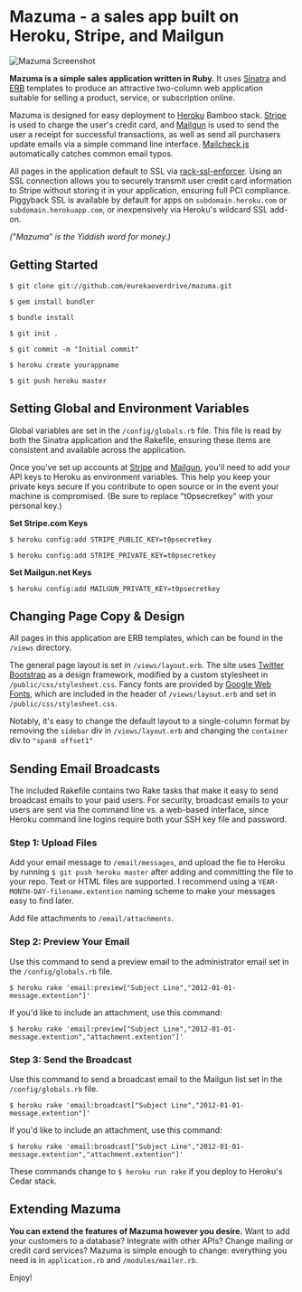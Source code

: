 Mazuma - a sales app built on Heroku, Stripe, and Mailgun
=========================================================

![Mazuma Screenshot](http://media.eurekaoverdrive.com/img/mazuma.png)

**Mazuma is a simple sales application written in Ruby.** It uses [Sinatra](http://www.sinatrarb.com/) and [ERB](http://ruby-doc.org/stdlib-1.9.3/libdoc/erb/rdoc/ERB.html) templates to produce an attractive two-column web application suitable for selling a product, service, or subscription online.

Mazuma is designed for easy deployment to [Heroku](http://heroku.com) Bamboo stack. [Stripe](http://stripe.com) is used to charge the user's credit card, and [Mailgun](http://mailgun.net) is used to send the user a receipt for successful transactions, as well as send all purchasers update emails via a simple command line interface. [Mailcheck.js](https://github.com/Kicksend/mailcheck) automatically catches common email typos.

All pages in the application default to SSL via [rack-ssl-enforcer](https://github.com/tobmatth/rack-ssl-enforcer). Using an SSL connection allows you to securely transmit user credit card information to Stripe without storing it in your application, ensuring full PCI compliance. Piggyback SSL is available by default for apps on <code>subdomain.heroku.com</code> or <code>subdomain.herokuapp.com</code>, or inexpensively via Heroku's wildcard SSL add-on.

_("Mazuma" is the Yiddish word for money.)_

Getting Started
---------------

    $ git clone git://github.com/eurekaoverdrive/mazuma.git

    $ gem install bundler

    $ bundle install

    $ git init .

    $ git commit -m "Initial commit"

    $ heroku create yourappname

    $ git push heroku master

Setting Global and Environment Variables
----------------------------------------

Global variables are set in the <code>/config/globals.rb</code> file. This file is read by both the Sinatra application and the Rakefile, ensuring these items are consistent and available across the application.

Once you've set up accounts at [Stripe](http://stripe.com) and [Mailgun](http://mailgun.net), you'll need to add your API keys to Heroku as environment variables. This help you keep your private keys secure if you contribute to open source or in the event your machine is compromised. (Be sure to replace "t0psecretkey" with your personal key.)

**Set Stripe.com Keys**

    $ heroku config:add STRIPE_PUBLIC_KEY=t0psecretkey

    $ heroku config:add STRIPE_PRIVATE_KEY=t0psecretkey

**Set Mailgun.net Keys**

    $ heroku config:add MAILGUN_PRIVATE_KEY=t0psecretkey

Changing Page Copy & Design
---------------------------

All pages in this application are ERB templates, which can be found in the <code>/views</code> directory.

The general page layout is set in <code>/views/layout.erb</code>. The site uses [Twitter Bootstrap](http://twitter.github.com/bootstrap/) as a design framework, modified by a custom stylesheet in <code>/public/css/stylesheet.css</code>. Fancy fonts are provided by [Google Web Fonts](http://www.google.com/webfonts), which are included in the header of <code>/views/layout.erb</code> and set in <code>/public/css/stylesheet.css</code>.

Notably, it's easy to change the default layout to a single-column format by removing the <code>sidebar</code> div in <code>/views/layout.erb</code> and changing the <code>container</code> div to <code>"span8 offset1"</code>

Sending Email Broadcasts
------------------------

The included Rakefile contains two Rake tasks that make it easy to send broadcast emails to your paid users. For security, broadcast emails to your users are sent via the command line vs. a web-based interface, since Heroku command line logins require both your SSH key file and password.

### Step 1: Upload Files

Add your email message to <code>/email/messages</code>, and upload the fie to Heroku by running <code>$ git push heroku master</code> after adding and committing the file to your repo. Text or HTML files are supported. I recommend using a <code>YEAR-MONTH-DAY-filename.extention</code> naming scheme to make your messages easy to find later.

Add file attachments to <code>/email/attachments</code>.

### Step 2: Preview Your Email

Use this command to send a preview email to the administrator email set in the <code>/config/globals.rb</code> file.

    $ heroku rake 'email:preview["Subject Line","2012-01-01-message.extention"]'

If you'd like to include an attachment, use this command:

    $ heroku rake 'email:preview["Subject Line","2012-01-01-message.extention","attachment.extention"]'

### Step 3: Send the Broadcast

Use this command to send a broadcast email to the Mailgun list set in the <code>/config/globals.rb</code> file.

    $ heroku rake 'email:broadcast["Subject Line","2012-01-01-message.extention"]'

If you'd like to include an attachment, use this command:

    $ heroku rake 'email:broadcast["Subject Line","2012-01-01-message.extention","attachment.extention"]'
    
These commands change to <code>$ heroku run rake</code> if you deploy to Heroku's Cedar stack.

Extending Mazuma
----------------

**You can extend the features of Mazuma however you desire.** Want to add your customers to a database? Integrate with other APIs? Change mailing or credit card services? Mazuma is simple enough to change: everything you need is in <code>application.rb</code> and <code>/modules/mailer.rb</code>.

Enjoy!
